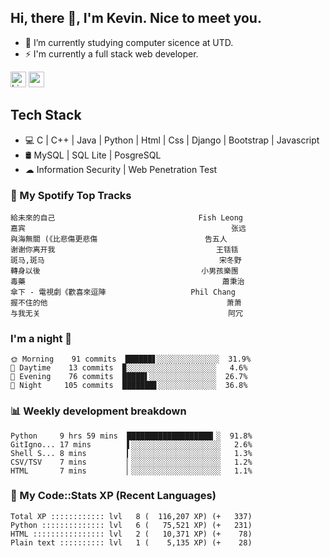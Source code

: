 ## Hi, there 👋, I'm Kevin. Nice to meet you.

- 🌱 I’m currently studying computer sicence at UTD.
- ⚡ I'm currently a full stack web developer.

<a href="https://www.linkedin.com/in/kevin12686/"><img alt="LinkedIn" src="https://img.shields.io/badge/linkedin%20-%230077B5.svg?&style=for-the-badge&logo=linkedin&logoColor=white" height=25></a>
<a href="https://www.instagram.com/kevin12686/"><img src="https://img.shields.io/badge/instagram-3f729b?&style=for-the-badge&logo=instagram&logoColor=white" height=25></a>

## Tech Stack

* 💻 C | C++ | Java | Python | Html | Css | Django | Bootstrap | Javascript
* 🛢️ MySQL | SQL Lite | PosgreSQL
* ☁ Information Security | Web Penetration Test

### 🎵 My Spotify Top Tracks

<!-- spotify start -->

```text
給未來的自己                                Fish Leong
嘉宾                                              张远
與海無關 (《比悲傷更悲傷                        告五人
谢谢你离开我                                    王铥铥
斑马,斑马                                       宋冬野
轉身以後                                    小男孩樂團
毒藥                                            蕭秉治
傘下 - 電視劇《歡喜來逗陣                   Phil Chang
握不住的他                                        萧萧
与我无关                                          阿冗
```

<!-- spotify end -->

### I'm a night 🦉

<!-- early_bird start -->

```text
🌞 Morning    91 commits  ██████▋░░░░░░░░░░░░░░  31.9%
🌆 Daytime    13 commits  ▉░░░░░░░░░░░░░░░░░░░░   4.6%
🌃 Evening    76 commits  █████▌░░░░░░░░░░░░░░░  26.7%
🌙 Night     105 commits  ███████▋░░░░░░░░░░░░░  36.8%
```

<!-- early_bird end -->

### 📊 Weekly development breakdown

<!-- code_time start -->

```text
Python     9 hrs 59 mins  ███████████████████▎░  91.8%
GitIgno... 17 mins        ▌░░░░░░░░░░░░░░░░░░░░   2.6%
Shell S... 8 mins         ▎░░░░░░░░░░░░░░░░░░░░   1.3%
CSV/TSV    7 mins         ▏░░░░░░░░░░░░░░░░░░░░   1.2%
HTML       7 mins         ▏░░░░░░░░░░░░░░░░░░░░   1.1%
```

<!-- code_time end -->

### 🧰 My Code::Stats XP (Recent Languages)

<!-- codestats start -->

```text
Total XP :::::::::::: lvl   8 (  116,207 XP) (+   337)
Python :::::::::::::: lvl   6 (   75,521 XP) (+   231)
HTML :::::::::::::::: lvl   2 (   10,371 XP) (+    78)
Plain text :::::::::: lvl   1 (    5,135 XP) (+    28)
```

<!-- codestats end -->
